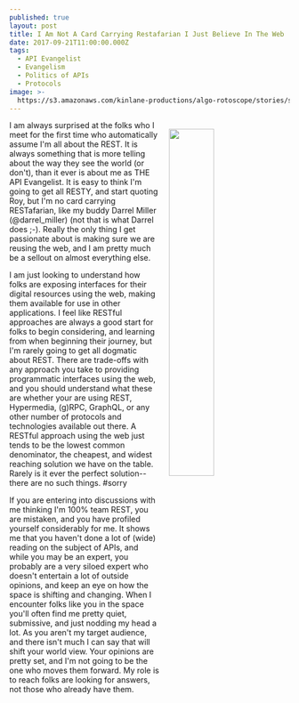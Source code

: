 ```yaml
---
published: true
layout: post
title: I Am Not A Card Carrying Restafarian I Just Believe In The Web
date: 2017-09-21T11:00:00.000Z
tags:
  - API Evangelist
  - Evangelism
  - Politics of APIs
  - Protocols
image: >-
  https://s3.amazonaws.com/kinlane-productions/algo-rotoscope/stories/statue-face-open-mouth_blue_circuit.png
---
```

<p><img src="https://s3.amazonaws.com/kinlane-productions/algo-rotoscope/stories/statue-face-open-mouth_blue_circuit.png" align="right" width="40%" style="padding: 15px;" /></p>I am always surprised at the folks who I meet for the first time who automatically assume I'm all about the REST. It is always something that is more telling about the way they see the world (or don't), than it ever is about me as THE API Evangelist. It is easy to think I'm going to get all RESTY, and start quoting Roy, but I'm no card carrying RESTafarian, like my buddy Darrel Miller (@darrel_miller) (not that is what Darrel does ;-). Really the only thing I get passionate about is making sure we are reusing the web, and I am pretty much be a sellout on almost everything else. 

I am just looking to understand how folks are exposing interfaces for their digital resources using the web, making them available for use in other applications. I feel like RESTful approaches are always a good start for folks to begin considering, and learning from when beginning their journey, but I'm rarely going to get all dogmatic about REST. There are trade-offs with any approach you take to providing programmatic interfaces using the web, and you should understand what these are whether your are using REST, Hypermedia, (g)RPC, GraphQL, or any other number of protocols and technologies available out there. A RESTful approach using the web just tends to be the lowest common denominator, the cheapest, and widest reaching solution we have on the table. Rarely is it ever the perfect solution--there are no such things. #sorry

If you are entering into discussions with me thinking I'm 100% team REST, you are mistaken, and you have profiled yourself considerably for me. It shows me that you haven't done a lot of (wide) reading on the subject of APIs, and while you may be an expert, you probably are a very siloed expert who doesn't entertain a lot of outside opinions, and keep an eye on how the space is shifting and changing. When I encounter folks like you in the space you'll often find me pretty quiet, submissive, and just nodding my head a lot. As you aren't my target audience, and there isn't much I can say that will shift your world view. Your opinions are pretty set, and I'm not going to be the one who moves them forward. My role is to reach folks are looking for answers, not those who already have them.